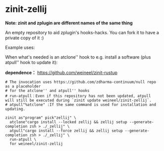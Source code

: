# zinit-zellij

**Note: zinit and zplugin are different names of the same thing**

An empty repository to aid zplugin's hooks-hacks. You can fork it to have a private copy of it :)

Example uses:

When what's needed is an atclone'' hook to e.g. install a software (plus atpull'' hook to update it):

**dependence：** https://github.com/weineel/zinit-rustup 

```
# The invocation uses https://github.com/zdharma-continuum/null repo as a placeholder
# for the atclone'' and atpull'' hooks
# run-atpull：Even if this repository has not been updated, atpull will still be executed during `zinit update weineel/zinit-zellij`.
# atpull"%atclone" :If the same command is used for installation and updating.

zinit as"program" pick"zellij" \
  atclone"cargo install --locked zellij && zellij setup --generate-completion zsh > ./_zellij" \
  atpull"cargo install --force zellij && zellij setup --generate-completion zsh > ./_zellij" \
  run-atpull \
  for weineel/zinit-zellij
```
